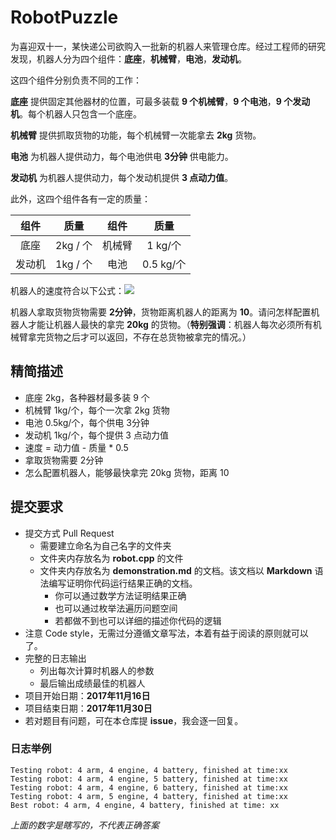 # RobotPuzzle
为喜迎双十一，某快递公司欲购入一批新的机器人来管理仓库。经过工程师的研究发现，机器人分为四个组件：**底座**，**机械臂**，**电池**，**发动机**。



这四个组件分别负责不同的工作：

**底座** 提供固定其他器材的位置，可最多装载 **9 个机械臂**，**9 个电池**，**9 个发动机**。每个机器人只包含一个底座。

**机械臂** 提供抓取货物的功能，每个机械臂一次能拿去 **2kg** 货物。

**电池** 为机器人提供动力，每个电池供电 **3分钟** 供电能力。

**发动机** 为机器人提供动力，每个发动机提供 **3 点动力值**。



此外，这四个组件各有一定的质量：

|  组件  |   质量    |  组件  |    质量    |
| :--: | :-----: | :--: | :------: |
|  底座  | 2kg / 个 | 机械臂  |  1 kg/个  |
| 发动机  | 1kg / 个 |  电池  | 0.5 kg/个 |



机器人的速度符合以下公式：![](http://chart.googleapis.com/chart?cht=tx&chl=Velocity=Power-0.5*Mass)

机器人拿取货物货物需要 **2分钟**，货物距离机器人的距离为 **10**。请问怎样配置机器人才能让机器人最快的拿完 **20kg** 的货物。（**特别强调**：机器人每次必须所有机械臂拿完货物之后才可以返回，不存在总货物被拿完的情况。）



## 精简描述

- 底座 2kg，各种器材最多装 9 个
- 机械臂 1kg/个，每个一次拿 2kg 货物
- 电池 0.5kg/个，每个供电 3分钟
- 发动机 1kg/个，每个提供 3 点动力值
- 速度 = 动力值 - 质量 * 0.5
- 拿取货物需要 2分钟
- 怎么配置机器人，能够最快拿完 20kg 货物，距离 10



## 提交要求

- 提交方式 Pull Request
  - 需要建立命名为自己名字的文件夹
  - 文件夹内存放名为 **robot.cpp** 的文件
  - 文件夹内存放名为 **demonstration.md** 的文档。该文档以 **Markdown** 语法编写证明你代码运行结果正确的文档。
    - 你可以通过数学方法证明结果正确
    - 也可以通过枚举法遍历问题空间
    - 若都做不到也可以详细的描述你代码的逻辑
- 注意 Code style，无需过分遵循文章写法，本着有益于阅读的原则就可以了。
- 完整的日志输出
  - 列出每次计算时机器人的参数
  - 最后输出成绩最佳的机器人
- 项目开始日期：**2017年11月16日**
- 项目结束日期：**2017年11月30日**
- 若对题目有问题，可在本仓库提 **issue**，我会逐一回复。



### 日志举例

```
Testing robot: 4 arm, 4 engine, 4 battery, finished at time:xx
Testing robot: 4 arm, 4 engine, 5 battery, finished at time:xx
Testing robot: 4 arm, 4 engine, 6 battery, finished at time:xx
Testing robot: 4 arm, 5 engine, 4 battery, finished at time:xx
Best robot: 4 arm, 4 engine, 4 battery, finished at time: xx
```

*上面的数字是瞎写的，不代表正确答案*
